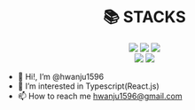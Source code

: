 <div align=center><h1>📚 STACKS</h1></div>

<div align=center>
<img src="https://img.shields.io/badge/react-61DAFB?style=for-the-badge&logo=react&logoColor=black"> 
<img src="https://img.shields.io/badge/next.js-000000?style=for-the-badge&logo=next.js&logoColor=white"> 
<img src="https://img.shields.io/badge/mysql-4479A1?style=for-the-badge&logo=mysql&logoColor=white">
<br>
<img src="https://shields.io/badge/TypeScript-3178C6?logo=TypeScript&logoColor=FFF&style=flat-square">
<img src="https://img.shields.io/badge/Android-#3DDC84?style=flat-square&logo=Android&logoColor=black">

</div>

- 👋 Hi!, I’m @hwanju1596
- 👀 I’m interested in Typescript(React.js)
- 📫 How to reach me hwanju1596@gmail.com


<!---
hwanju1596/hwanju1596 is a ✨ special ✨ repository because its `README.md` (this file) appears on your GitHub profile.
You can click the Preview link to take a look at your changes.
--->
